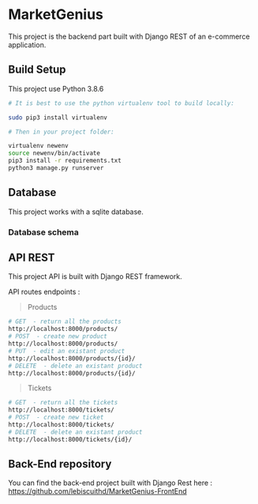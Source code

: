 # MarketGenius

This project is the backend part built with Django REST of an e-commerce application.

## Build Setup

This project use Python 3.8.6

``` bash
# It is best to use the python virtualenv tool to build locally:

sudo pip3 install virtualenv

# Then in your project folder:

virtualenv newenv
source newenv/bin/activate
pip3 install -r requirements.txt
python3 manage.py runserver

```

## Database

This project works with a sqlite database.

### Database schema


## API REST

This project API is built with Django REST framework.

API routes endpoints :

> Products

``` bash
# GET  - return all the products
http://localhost:8000/products/
# POST  - create new product
http://localhost:8000/products/
# PUT  - edit an existant product
http://localhost:8000/products/{id}/
# DELETE  - delete an existant product
http://localhost:8000/products/{id}/

````

> Tickets

``` bash
# GET  - return all the tickets
http://localhost:8000/tickets/
# POST  - create new ticket
http://localhost:8000/tickets/
# DELETE  - delete an existant product
http://localhost:8000/tickets/{id}/

````

## Back-End repository

You can find the back-end project built with Django Rest here : https://github.com/lebiscuithd/MarketGenius-FrontEnd
